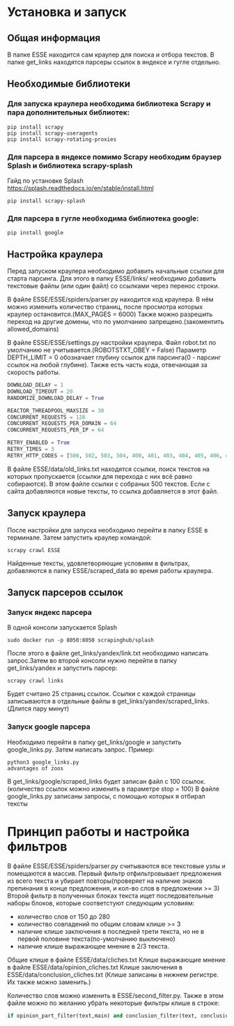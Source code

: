 # Установка и запуск

## Общая информация

В папке ESSE находится сам краулер для поиска и отбора текстов.
В папке get_links находятся парсеры ссылок в яндексе и гугле отдельно.

## Необходимые библиотеки

### Для запуска краулера необходима библиотека Scrapy и пара дополнительных библиотек:
```
pip install scrapy
pip install scrapy-useragents
pip install scrapy-rotating-proxies
```
### Для парсера в яндексе помимо Scrapy необходим браузер **Splash** и библиотека **scrapy-splash**
Гайд по установке Splash
https://splash.readthedocs.io/en/stable/install.html
```
pip install scrapy-splash
```
### Для парсера в гугле необходима библиотека **google**:
```
pip install google
```
## Настройка краулера
Перед запуском краулера необходимо добавить начальные ссылки для старта парсинга. Для этого в папку ESSE/links/ необходимо добавить текстовые файлы (или один файл) со ссылками через перенос строки.

В файле ESSE/ESSE/spiders/parser.py находится код краулера. В нём можно изменить количество страниц, после просмотра которых краулер остановится.(MAX_PAGES = 6000) Также можно разрешить переход на другие домены, что по умолчанию запрещено.(закоментить allowed_domains)

В файле ESSE/ESSE/settings.py настройки краулера. Файл robot.txt по умолчанию не учитывается.(ROBOTSTXT_OBEY = False) Параметр DEPTH_LIMIT = 0 обозначает глубину ссылок для парсинга(0 - парсинг ссылок на любой глубине). Также есть часть кода, отвечающая за скорость работы.
```python
DOWNLOAD_DELAY = 1
DOWNLOAD_TIMEOUT = 20
RANDOMIZE_DOWNLOAD_DELAY = True

REACTOR_THREADPOOL_MAXSIZE = 30
CONCURRENT_REQUESTS = 128
CONCURRENT_REQUESTS_PER_DOMAIN = 64
CONCURRENT_REQUESTS_PER_IP = 64

RETRY_ENABLED = True
RETRY_TIMES = 3
RETRY_HTTP_CODES = [500, 502, 503, 504, 400, 401, 403, 404, 405, 406, 407, 408, 409, 410, 429]
```


В файле ESSE/data/old_links.txt находятся ссылки, поиск текстов на которых пропускается (ссылки для перехода с них всё равно собираются). В этом файле ссылки с собраных 500 текстов. Если с сайта добавляются новые тексты, то ссылка добавляется в этот файл.

## Запуск краулера
После настройки для запуска необходимо перейти в папку ESSE в терминале. Затем запустить краулер командой:
```
scrapy crawl ESSE 
```
Найденные тексты, удовлетворяющие условиям в фильтрах, добавляются в папку ESSE/scraped_data во время работы краулера.

## Запуск парсеров ссылок
### Запуск яндекс парсера
В одной консоли запускается Splash
```
sudo docker run -p 8050:8050 scrapinghub/splash
```
После этого в файле get_links/yandex/link.txt необходимо написать запрос.Затем во второй консоли нужно перейти в папку get_links/yandex и запустить парсер:
```
scrapy crawl links
```
Будет считано 25 страниц ссылок. Ссылки с каждой страницы записываются в отдельные файлы в get_links/yandex/scraped_links. (Длится пару минут)
### Запуск google парсера
Необходимо перейти в папку get_links/google и запустить google_links.py. Затем написать запрос. Пример:
```
python3 google_links.py
advantages of zoos
```
В get_links/google/scraped_links будет записан файл с 100 ссылок.(количество ссылок можно изменить в параметре stop = 100)
В файле google_links.py записаны запросы, с помощью которых я отбирал тексты

# Принцип работы и настройка фильтров

В файле ESSE/ESSE/spiders/parser.py считываются все текстовые узлы и помещаются в массив.
Первый фильтр отфильтровывает предложения из всего текста и убирает повторы(проверяет на наличие знаков препинания в конце предложения, и кол-во слов в предложении >= 3)
Второй фильтр в полученных блоках текста ищет последовательные наборы блоков, которые соответстуют следующим условиям:
- количество слов от 150 до 280
- количество совпадений по общим словам клише >= 3
- наличие клише заключения в последней трети текста, но не в первой половине текста(по-умолчанию выключено)
- наличие клише выражающее мнение в 2/3 текста.

Общие клише в файле ESSE/data/cliches.txt
Клише выражающие мнение в файле ESSE/data/opinion_cliches.txt
Клише заключения в ESSE/data/conclusion_cliches.txt
(Клише записаны в нижнем регистре. Их также можно заменить.)

Количество слов можно изменить в ESSE/second_filter.py. Также в этом файле можно по желанию убрать некоторые фильтры клише в строке:
```python
if opinion_part_filter(text,main) and conclusion_filter(text, conclusion, stop = True):
```












